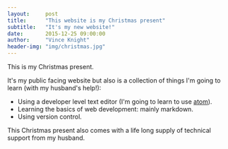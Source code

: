 ```yaml
---
layout:     post
title:      "This website is my Christmas present"
subtitle:   "It's my new website!"
date:       2015-12-25 09:00:00
author:     "Vince Knight"
header-img: "img/christmas.jpg"
---
```


This is my Christmas present.

It's my public facing website but also is a collection of things I'm going to
learn (with my husband's help!):

- Using a developer level text editor (I'm going to learn to use
  [atom](https://atom.io/)).
- Learning the basics of web development: mainly markdown.
- Using version control.

This Christmas present also comes with a life long supply of technical support
from my husband.
